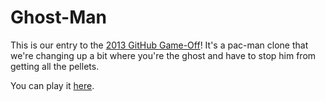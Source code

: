 # Ghost-Man

This is our entry to the [2013 GitHub Game-Off](https://github.com/github/game-off-2013)! It's a pac-man clone that we're changing up a bit where you're the ghost and have to stop him from getting all the pellets. 

You can play it [here](http://planteaustudios.github.io/game-off-2013).
